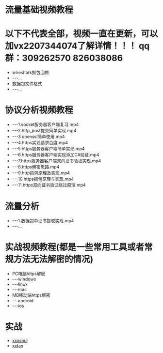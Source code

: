 # 流量基础视频教程
# 以下不代表全部，视频一直在更新，可以加vx2207344074了解详情！！！ qq群：309262570 826038086
* wireshark抓包回顾
* ---...
* 数据包文件格式
* ---...
# 协议分析视频教程
* ---1.socket服务器客户端复习.mp4
* ---2.http_post提交简单实现.mp4
* ---3.openssl简单使用.mp4
* ---4.https实现请求百度.mp4
* ---5.https服务器客户端简单实现.mp4
* ---6.https服务器客户端实现添加CA验证.mp4
* ---7.https服务器客户端双向证书验证实现.mp4
* ---8.https解密思路.mp4
* ---9.http抓包原理及实现.mp4
* ---10.https抓包原理与实现.mp4
* ---11.https双向证书验证绕过原理.mp4
# 流量分析
* ---1.数据包中证书提取实现.mp4
* ---...
# 实战视频教程(都是一些常用工具或者常规方法无法解密的情况)
* PC电脑https解密
* ---windows
* ---linux
* ---mac
* MB移动端https解密
* ---android
* ---ios
# 实战
* [xxxsoul](https://github.com/haidragon/haidragon_study/tree/master/pages/android/soul)
* [xxtan](https://github.com/haidragon/haidragon_study/blob/master/pages/ios/tantan/readme.md)
